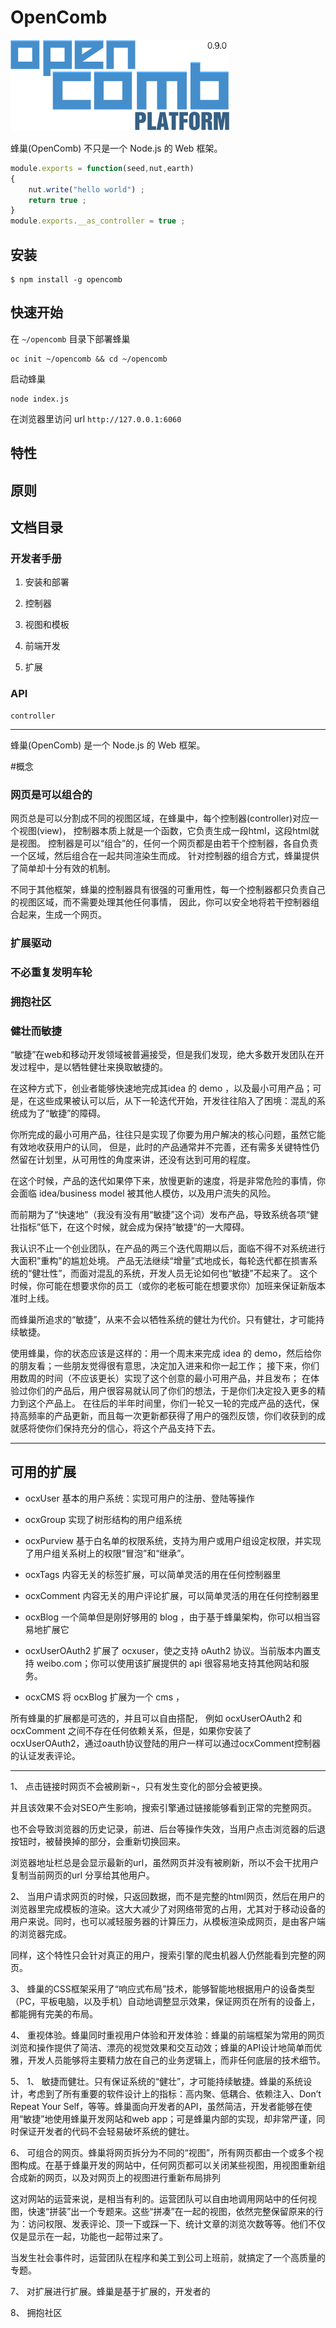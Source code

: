 OpenComb
========

![opencomb logo](doc/images/logo.png)

蜂巢(OpenComb) 不只是一个 Node.js 的 Web 框架。


```javascript
module.exports = function(seed,nut,earth)
{
	nut.write("hello world") ;
	return true ;
}
module.exports.__as_controller = true ;
```

## 安装

```
$ npm install -g opencomb
```

## 快速开始

在 `~/opencomb` 目录下部署蜂巢

```
oc init ~/opencomb && cd ~/opencomb
```

启动蜂巢

```
node index.js
```

在浏览器里访问 url `http://127.0.0.1:6060`


## 特性



## 原则



## 文档目录

### 开发者手册

1. 安装和部署

2. 控制器

3. 视图和模板

4. 前端开发

5. 扩展

### API

	controller








----
蜂巢(OpenComb) 是一个 Node.js 的 Web 框架。

#概念

### 网页是可以组合的

网页总是可以分割成不同的视图区域，在蜂巢中，每个控制器(controller)对应一个视图(view)，
控制器本质上就是一个函数，它负责生成一段html，这段html就是视图。
控制器是可以“组合”的，任何一个网页都是由若干个控制器，各自负责一个区域，然后组合在一起共同渲染生而成。
针对控制器的组合方式，蜂巢提供了简单却十分有效的机制。

不同于其他框架，蜂巢的控制器具有很强的可重用性，每一个控制器都只负责自己的视图区域，而不需要处理其他任何事情，
因此，你可以安全地将若干控制器组合起来，生成一个网页。

### 扩展驱动


### 不必重复发明车轮


### 拥抱社区

### 健壮而敏捷

“敏捷”在web和移动开发领域被普遍接受，但是我们发现，绝大多数开发团队在开发过程中，是以牺牲健壮来换取敏捷的。

在这种方式下，创业者能够快速地完成其idea 的 demo ，以及最小可用产品；可是，在这些成果被认可以后，从下一轮迭代开始，开发往往陷入了困境：混乱的系统成为了“敏捷”的障碍。

你所完成的最小可用产品，往往只是实现了你要为用户解决的核心问题，虽然它能有效地收获用户的认同，
但是，此时的产品通常并不完善，还有需多关键特性仍然留在计划里，从可用性的角度来讲，还没有达到可用的程度。

在这个时候，产品的迭代如果停下来，放慢更新的速度，将是非常危险的事情，你会面临 idea/business model 被其他人模仿，以及用户流失的风险。

而前期为了“快速地”（我没有没有用“敏捷”这个词）发布产品，导致系统各项“健壮指标”低下，在这个时候，就会成为保持”敏捷“的一大障碍。

我认识不止一个创业团队，在产品的两三个迭代周期以后，面临不得不对系统进行大面积”重构"的尴尬处境。
产品无法继续“增量”式地成长，每轮迭代都在损害系统的“健壮性”，而面对混乱的系统，开发人员无论如何也“敏捷”不起来了。
这个时候，你可能在想要求你的员工（或你的老板可能在想要求你）加班来保证新版本准时上线。

而蜂巢所追求的“敏捷”，从来不会以牺牲系统的健壮为代价。只有健壮，才可能持续敏捷。

使用蜂巢，你的状态应该是这样的：用一个周末来完成 idea 的 demo，然后给你的朋友看；一些朋友觉得很有意思，决定加入进来和你一起工作；
接下来，你们用数周的时间（不应该更长）实现了这个创意的最小可用产品，并且发布；
在体验过你们的产品后，用户很容易就认同了你们的想法，于是你们决定投入更多的精力到这个产品上。
在往后的半年时间里，你们一轮又一轮的完成产品的迭代，保持高频率的产品更新，而且每一次更新都获得了用户的强烈反馈，你们收获到的成就感将使你们保持充分的信心，将这个产品支持下去。








---

## 可用的扩展

* ocxUser 基本的用户系统：实现可用户的注册、登陆等操作

* ocxGroup 实现了树形结构的用户组系统

* ocxPurview 基于白名单的权限系统，支持为用户或用户组设定权限，并实现了用户组关系树上的权限“冒泡”和“继承”。

* ocxTags 内容无关的标签扩展，可以简单灵活的用在任何控制器里

* ocxComment 内容无关的用户评论扩展，可以简单灵活的用在任何控制器里

* ocxBlog 一个简单但是刚好够用的 blog ，由于基于蜂巢架构，你可以相当容易地扩展它

* ocxUserOAuth2 扩展了 ocxuser，使之支持 oAuth2 协议。当前版本内置支持 weibo.com；你可以使用该扩展提供的 api 很容易地支持其他网站和服务。

* ocxCMS 将 ocxBlog 扩展为一个 cms ，


所有蜂巢的扩展都是可选的，并且可以自由搭配，
例如 ocxUserOAuth2 和 ocxComment 之间不存在任何依赖关系，但是，如果你安装了 ocxUserOAuth2，通过oauth协议登陆的用户一样可以通过ocxComment控制器的认证发表评论。




---


1、	点击链接时网页不会被刷新¬，只有发生变化的部分会被更换。

并且该效果不会对SEO产生影响，搜索引擎通过链接能够看到正常的完整网页。

也不会导致浏览器的历史记录，前进、后台等操作失效，当用户点击浏览器的后退按钮时，被替换掉的部分，会重新切换回来。

浏览器地址栏总是会显示最新的url，虽然网页并没有被刷新，所以不会干扰用户复制当前网页的url 分享给其他用户。

2、	当用户请求网页的时候，只返回数据，而不是完整的html网页，然后在用户的浏览器里完成模板的渲染。这大大减少了对网络带宽的占用，尤其对于移动设备的用户来说。同时，也可以减轻服务器的计算压力，从模板渲染成网页，是由客户端的浏览器完成。

同样，这个特性只会针对真正的用户，搜索引擎的爬虫机器人仍然能看到完整的网页。

3、	蜂巢的CSS框架采用了“响应式布局”技术，能够智能地根据用户的设备类型（PC，平板电脑，以及手机）自动地调整显示效果，保证网页在所有的设备上，都能拥有完美的布局。

4、	重视体验。蜂巢同时重视用户体验和开发体验：蜂巢的前端框架为常用的网页浏览和操作提供了简洁、漂亮的视觉效果和交互动效；蜂巢的API设计地简单而优雅，开发人员能够将主要精力放在自己的业务逻辑上，而非任何底层的技术细节。

5、	1、	敏捷而健壮。只有保证系统的“健壮”，才可能持续敏捷。蜂巢的系统设计，考虑到了所有重要的软件设计上的指标：高内聚、低耦合、依赖注入、Don’t Repeat Your Self，等等。蜂巢面向开发者的API，虽然简洁，开发者能够在使用“敏捷”地使用蜂巢开发网站和web app；可是蜂巢内部的实现，却非常严谨，同时保证开发者的代码不会轻易破坏系统的健壮。

6、	可组合的网页。蜂巢将网页拆分为不同的“视图”，所有网页都由一个或多个视图构成。在基于蜂巢开发的网站中，任何网页都可以关闭某些视图，用视图重新组合成新的网页，以及对网页上的视图进行重新布局排列

这对网站的运营来说，是相当有利的。运营团队可以自由地调用网站中的任何视图，快速“拼装”出一个专题来。这些“拼凑”在一起的视图，依然完整保留原来的行为：访问权限、发表评论、顶一下或踩一下、统计文章的浏览次数等等。他们不仅仅是显示在一起，功能也一起带过来了。

当发生社会事件时，运营团队在程序和美工到公司上班前，就搞定了一个高质量的专题。

7、	对扩展进行扩展。蜂巢是基于扩展的，开发者的

8、	拥抱社区
